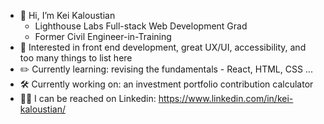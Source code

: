 - 👋 Hi, I’m Kei Kaloustian
  - Lighthouse Labs Full-stack Web Development Grad
  - Former Civil Engineer-in-Training
- 🔎 Interested in front end development, great UX/UI, accessibility, and too many things to list here
- ✏️ Currently learning: revising the fundamentals - React, HTML, CSS ...
- 🛠️ Currently working on: an investment portfolio contribution calculator
- 👨‍💼 I can be reached on Linkedin: https://www.linkedin.com/in/kei-kaloustian/
